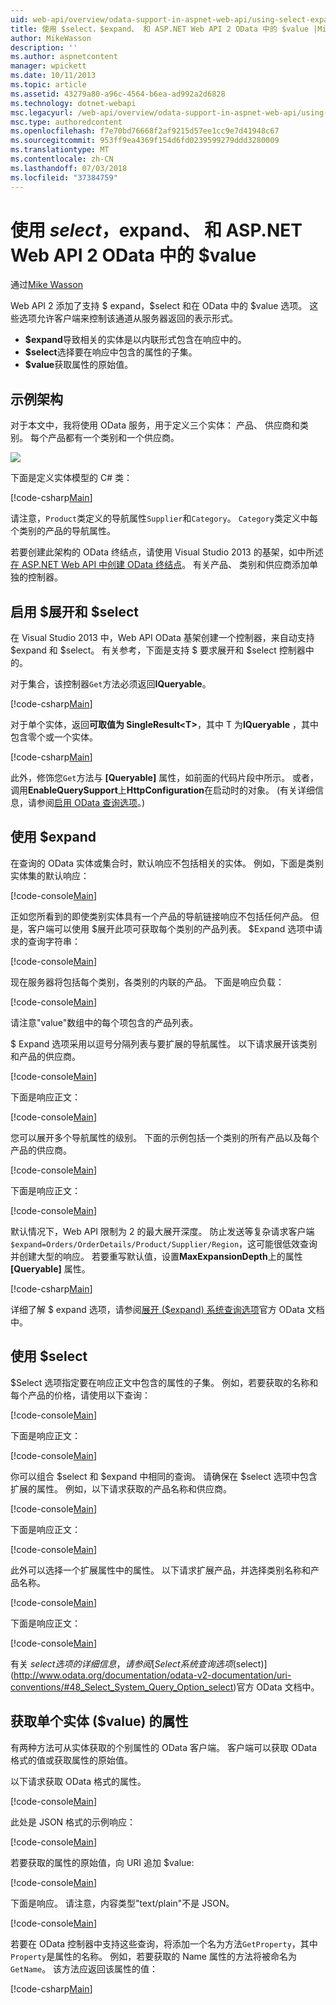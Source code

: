 ```yaml
---
uid: web-api/overview/odata-support-in-aspnet-web-api/using-select-expand-and-value
title: 使用 $select，$expand、 和 ASP.NET Web API 2 OData 中的 $value |Microsoft Docs
author: MikeWasson
description: ''
ms.author: aspnetcontent
manager: wpickett
ms.date: 10/11/2013
ms.topic: article
ms.assetid: 43279a80-a96c-4564-b6ea-ad992a2d6828
ms.technology: dotnet-webapi
msc.legacyurl: /web-api/overview/odata-support-in-aspnet-web-api/using-select-expand-and-value
msc.type: authoredcontent
ms.openlocfilehash: f7e70bd76668f2af9215d57ee1cc9e7d41948c67
ms.sourcegitcommit: 953ff9ea4369f154d6fd0239599279ddd3280009
ms.translationtype: MT
ms.contentlocale: zh-CN
ms.lasthandoff: 07/03/2018
ms.locfileid: "37384759"
---
```

<a name="using-select-expand-and-value-in-aspnet-web-api-2-odata"></a>使用 $select，$expand、 和 ASP.NET Web API 2 OData 中的 $value
====================
通过[Mike Wasson](https://github.com/MikeWasson)

Web API 2 添加了支持 $ expand，$select 和在 OData 中的 $value 选项。 这些选项允许客户端来控制该通道从服务器返回的表示形式。

- **$expand**导致相关的实体是以内联形式包含在响应中的。
- **$select**选择要在响应中包含的属性的子集。
- **$value**获取属性的原始值。

## <a name="example-schema"></a>示例架构

对于本文中，我将使用 OData 服务，用于定义三个实体： 产品、 供应商和类别。 每个产品都有一个类别和一个供应商。

![](using-select-expand-and-value/_static/image1.png)

下面是定义实体模型的 C# 类：

[!code-csharp[Main](using-select-expand-and-value/samples/sample1.cs)]

请注意，`Product`类定义的导航属性`Supplier`和`Category`。 `Category`类定义中每个类别的产品的导航属性。

若要创建此架构的 OData 终结点，请使用 Visual Studio 2013 的基架，如中所述[在 ASP.NET Web API 中创建 OData 终结点](odata-v3/creating-an-odata-endpoint.md)。 有关产品、 类别和供应商添加单独的控制器。

## <a name="enabling-expand-and-select"></a>启用 $展开和 $select

在 Visual Studio 2013 中，Web API OData 基架创建一个控制器，来自动支持 $expand 和 $select。 有关参考，下面是支持 $ 要求展开和 $select 控制器中的。

对于集合，该控制器`Get`方法必须返回**IQueryable**。

[!code-csharp[Main](using-select-expand-and-value/samples/sample2.cs)]

对于单个实体，返回**可取值为 SingleResult&lt;T&gt;**，其中 T 为**IQueryable** ，其中包含零个或一个实体。

[!code-csharp[Main](using-select-expand-and-value/samples/sample3.cs)]

此外，修饰您`Get`方法与 **[Queryable]** 属性，如前面的代码片段中所示。 或者，调用**EnableQuerySupport**上**HttpConfiguration**在启动时的对象。 (有关详细信息，请参阅[启用 OData 查询选项](supporting-odata-query-options.md#enable)。)

## <a name="using-expand"></a>使用 $expand

在查询的 OData 实体或集合时，默认响应不包括相关的实体。 例如，下面是类别实体集的默认响应：

[!code-console[Main](using-select-expand-and-value/samples/sample4.cmd)]

正如您所看到的即使类别实体具有一个产品的导航链接响应不包括任何产品。 但是，客户端可以使用 $展开此项可获取每个类别的产品列表。 $Expand 选项中请求的查询字符串：

[!code-console[Main](using-select-expand-and-value/samples/sample5.cmd)]

现在服务器将包括每个类别，各类别的内联的产品。 下面是响应负载：

[!code-console[Main](using-select-expand-and-value/samples/sample6.cmd)]

请注意"value"数组中的每个项包含的产品列表。

$ Expand 选项采用以逗号分隔列表与要扩展的导航属性。 以下请求展开该类别和产品的供应商。

[!code-console[Main](using-select-expand-and-value/samples/sample7.cmd)]

下面是响应正文：

[!code-console[Main](using-select-expand-and-value/samples/sample8.cmd)]

您可以展开多个导航属性的级别。 下面的示例包括一个类别的所有产品以及每个产品的供应商。

[!code-console[Main](using-select-expand-and-value/samples/sample9.cmd)]

下面是响应正文：

[!code-console[Main](using-select-expand-and-value/samples/sample10.cmd)]

默认情况下，Web API 限制为 2 的最大展开深度。 防止发送等复杂请求客户端`$expand=Orders/OrderDetails/Product/Supplier/Region`，这可能很低效查询并创建大型的响应。 若要重写默认值，设置**MaxExpansionDepth**上的属性 **[Queryable]** 属性。

[!code-csharp[Main](using-select-expand-and-value/samples/sample11.cs)]

详细了解 $ expand 选项，请参阅[展开 ($expand) 系统查询选项](http://www.odata.org/documentation/odata-v2-documentation/uri-conventions/#46_Expand_System_Query_Option_expand)官方 OData 文档中。

## <a name="using-select"></a>使用 $select

$Select 选项指定要在响应正文中包含的属性的子集。 例如，若要获取的名称和每个产品的价格，请使用以下查询：

[!code-console[Main](using-select-expand-and-value/samples/sample12.cmd)]

下面是响应正文：

[!code-console[Main](using-select-expand-and-value/samples/sample13.cmd)]

你可以组合 $select 和 $expand 中相同的查询。 请确保在 $select 选项中包含扩展的属性。 例如，以下请求获取的产品名称和供应商。

[!code-console[Main](using-select-expand-and-value/samples/sample14.cmd)]

下面是响应正文：

[!code-console[Main](using-select-expand-and-value/samples/sample15.cmd)]

此外可以选择一个扩展属性中的属性。 以下请求扩展产品，并选择类别名称和产品名称。

[!code-console[Main](using-select-expand-and-value/samples/sample16.cmd)]

下面是响应正文：

[!code-console[Main](using-select-expand-and-value/samples/sample17.cmd)]

有关 $select 选项的详细信息，请参阅[Select 系统查询选项 ($select)](http://www.odata.org/documentation/odata-v2-documentation/uri-conventions/#48_Select_System_Query_Option_select)官方 OData 文档中。

## <a name="getting-individual-properties-of-an-entity-value"></a>获取单个实体 ($value) 的属性

有两种方法可从实体获取的个别属性的 OData 客户端。 客户端可以获取 OData 格式的值或获取属性的原始值。

以下请求获取 OData 格式的属性。

[!code-console[Main](using-select-expand-and-value/samples/sample18.cmd)]

此处是 JSON 格式的示例响应：

[!code-console[Main](using-select-expand-and-value/samples/sample19.cmd)]

若要获取的属性的原始值，向 URI 追加 $value:

[!code-console[Main](using-select-expand-and-value/samples/sample20.cmd)]

下面是响应。 请注意，内容类型"text/plain"不是 JSON。

[!code-console[Main](using-select-expand-and-value/samples/sample21.cmd)]

若要在 OData 控制器中支持这些查询，将添加一个名为方法`GetProperty`，其中`Property`是属性的名称。 例如，若要获取的 Name 属性的方法将被命名为`GetName`。 该方法应返回该属性的值：

[!code-csharp[Main](using-select-expand-and-value/samples/sample22.cs)]
